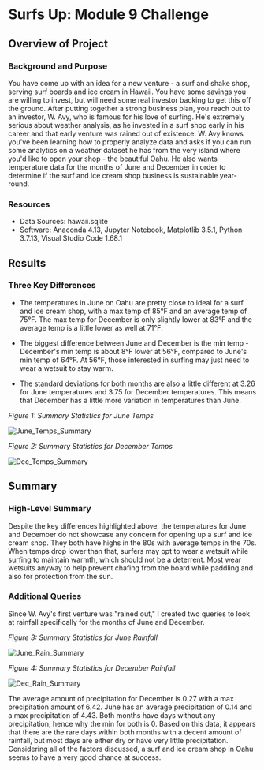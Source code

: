 # Surfs Up: Module 9 Challenge

## Overview of Project

### Background and Purpose

You have come up with an idea for a new venture - a surf and shake shop, serving surf boards and ice cream in Hawaii. You have some savings you are willing to invest, but will need some real investor backing to get this off the ground. After putting together a strong business plan, you reach out to an investor, W. Avy, who is famous for his love of surfing. He's extremely serious about weather analysis, as he invested in a surf shop early in his career and that early venture was rained out of existence. W. Avy knows you've been learning how to properly analyze data and asks if you can run some analytics on a weather dataset he has from the very island where you'd like to open your shop - the beautiful Oahu. He also wants temperature data for the months of June and December in order to determine if the surf and ice cream shop business is sustainable year-round.

### Resources

- Data Sources: hawaii.sqlite
- Software: Anaconda 4.13, Jupyter Notebook, Matplotlib 3.5.1, Python 3.7.13, Visual Studio Code 1.68.1

## Results

### Three Key Differences

+ The temperatures in June on Oahu are pretty close to ideal for a surf and ice cream shop, with a max temp of 85°F and an average temp of 75°F. The max temp for December is only slightly lower at 83°F and the average temp is a little lower as well at 71°F.

+ The biggest difference between June and December is the min temp - December's min temp is about 8°F lower at 56°F, compared to June's min temp of 64°F. At 56°F, those interested in surfing may just need to wear a wetsuit to stay warm.

+ The standard deviations for both months are also a little different at 3.26 for June temperatures and 3.75 for December temperatures. This means that December has a little more variation in temperatures than June.

*Figure 1: Summary Statistics for June Temps*

![June_Temps_Summary](https://user-images.githubusercontent.com/106830513/186251252-f26bb5e5-adbb-4c99-bb0e-8c67be75cca0.png)

*Figure 2: Summary Statistics for December Temps*

![Dec_Temps_Summary](https://user-images.githubusercontent.com/106830513/186251196-dcabb72d-0857-4cb6-bf8a-c33b54eae78c.png)

## Summary

### High-Level Summary
Despite the key differences highlighted above, the temperatures for June and December do not showcase any concern for opening up a surf and ice cream shop. They both have highs in the 80s with average temps in the 70s. When temps drop lower than that, surfers may opt to wear a wetsuit while surfing to maintain warmth, which should not be a deterrent. Most wear wetsuits anyway to help prevent chafing from the board while paddling and also for protection from the sun.

### Additional Queries

Since W. Avy's first venture was "rained out," I created two queries to look at rainfall specifically for the months of June and December.

*Figure 3: Summary Statistics for June Rainfall*

![June_Rain_Summary](https://user-images.githubusercontent.com/106830513/186251227-abcd5dc8-8a5e-451b-8e42-fb6e6d1efc31.png)

*Figure 4: Summary Statistics for December Rainfall*

![Dec_Rain_Summary](https://user-images.githubusercontent.com/106830513/186251150-82488d55-2f79-4641-8743-b704eef29e5a.png)

The average amount of precipitation for December is 0.27 with a max precipitation amount of 6.42. June has an average precipitation of 0.14 and a max precipitation of 4.43. Both months have days without any precipitation, hence why the min for both is 0. Based on this data, it appears that there are the rare days within both months with a decent amount of rainfall, but most days are either dry or have very little precipitation. Considering all of the factors discussed, a surf and ice cream shop in Oahu seems to have a very good chance at success.

